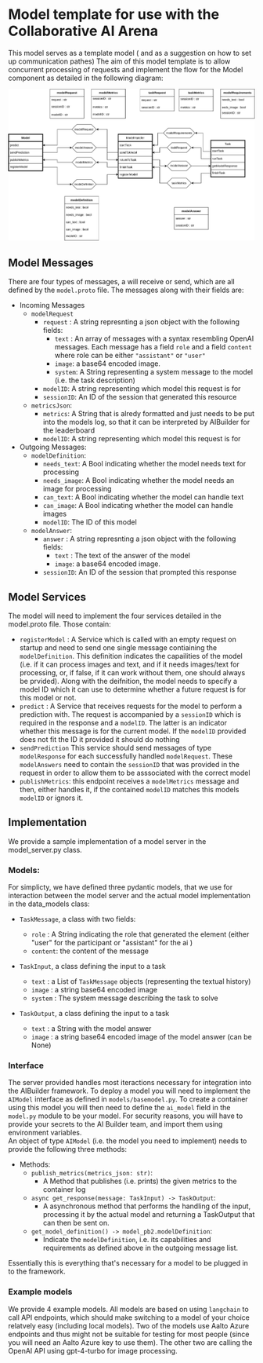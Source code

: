 # Model template for use with the Collaborative AI Arena

This model serves as a template model ( and as a suggestion on how to set up communication pathes)
The aim of this model template is to allow concurrent processing of requests and implement the flow for the Model component as detailed in the following diagram:

![A diagram showing the flow of messages from the model perspective](docs/threecomp_layout.svg)

## Model Messages

There are four types of messages, a will receive or send, which are all defined by the `model.proto` file.
The messages along with their fields are:

- Incoming Messages
  - `modelRequest`
    - `request` : A string represnting a json object with the following fields:
      - `text` : An array of messages with a syntax resembling OpenAI messages. Each message has a field `role` and a field `content` where role can be either `"assistant"` or `"user"`
      - `image`: a base64 encoded image.
      - `system`: A String representing a system message to the model (i.e. the task description)
    - `modelID`: A string representing which model this request is for
    - `sessionID`: An ID of the session that generated this resource
  - `metricsJson`:
    - `metrics`: A String that is alredy formatted and just needs to be put into the models log, so that it can be interpreted by AIBuilder for the leaderboard
    - `modelID`: A string representing which model this request is for
- Outgoing Messages:
  - `modelDefinition`:
    - `needs_text`: A Bool indicating whether the model needs text for processing
    - `needs_image`: A Bool indicating whether the model needs an image for processing
    - `can_text`: A Bool indicating whether the model can handle text
    - `can_image`: A Bool indicating whether the model can handle images
    - `modelID`: The ID of this model
  - `modelAnswer`:
    - `answer` : A string represnting a json object with the following fields:
      - `text` : The text of the answer of the model
      - `image`: a base64 encoded image.
    - `sessionID`: An ID of the session that prompted this response

## Model Services

The model will need to implement the four services detailed in the model.proto file.
Those contain:

- `registerModel` : A Service which is called with an empty request on startup and need to send one single message contiaining the `modelDefinition`. This definition indicates the capailities of the model (i.e. if it can process images and text, and if it needs images/text for processing, or, if false, if it can work without them, one should always be prvided). Along with the deifnition, the model needs to specify a model ID which it can use to determine whether a future request is for this model or not.
- `predict` : A Service that receives requests for the model to perform a prediction with. The request is accompanied by a `sessionID` which is required in the response and a `modelID`. The latter is an indicator whether this message is for the current model. If the `modelID` provided does not fit the ID it provided it should do nothing
- `sendPrediction` This service should send messages of type `modelResponse` for each successfully handled `modelRequest`. These `modelAnswers` need to contain the `sessionID` that was provided in the request in order to allow them to be asssociated with the correct model
- `publishMetrics`: this endpoint receives a `modelMetrics` message and then, either handles it, if the contained `modelID` matches this models `modelID` or ignors it.

## Implementation

We provide a sample implementation of a model server in the model_server.py class.

### Models:

For simplicty, we have defined three pydantic models, that we use for interaction between the model server and the actual model implementation in the data_models class:

- `TaskMessage`, a class with two fields:
  - `role` : A String indicating the role that generated the element (either "user" for the participant or "assistant" for the ai )
  - `content`: the content of the message
- `TaskInput`, a class defining the input to a task

  - `text` : a List of `TaskMessage` objects (representing the textual history)
  - `image` : a string base64 encoded image
  - `system` : The system message describing the task to solve

- `TaskOutput`, a class defining the input to a task
  - `text` : a String with the model answer
  - `image` : a string base64 encoded image of the model answer (can be None)

### Interface

The server provided handles most iteractions necessary for integration into the AIBuilder framework. To deploy a model you will need to implement the `AIModel` interface as defined in `models/basemodel.py`. To create a container using this model you will then need to define the `ai_model` field in the `model.py` module to be your model.
For security reasons, you will have to provide your secrets to the AI Builder team, and import them using environment variables.  
An object of type `AIModel` (i.e. the model you need to implement) needs to provide the following three methods:

- Methods:
  - `publish_metrics(metrics_json: str)`:
    - A Method that publishes (i.e. prints) the given metrics to the container log
  - `async get_response(message: TaskInput) -> TaskOutput`:
    - A asynchronous method that performs the handling of the input, processing it by the actual model and returning a TaskOutput that can then be sent on.
  - `get_model_definition() -> model_pb2.modelDefinition`:
    - Indicate the `modelDefinition`, i.e. its capabilities and requirements as defined above in the outgoing message list.

Essentially this is everything that's necessary for a model to be plugged in to the framework.

### Example models

We provide 4 example models. All models are based on using `langchain` to call API endpoints, which should make switching to a model of your choice relatvely easy (including local models).
Two of the models use Aalto Azure endpoints and thus might not be suitable for testing for most people (since you will need an Aalto Azure key to use them).
The other two are calling the OpenAI API using gpt-4-turbo for image processing.
